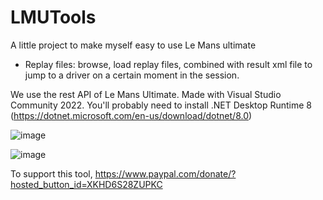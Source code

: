 # LMUTools

A little project to make myself easy to use Le Mans ultimate
- Replay files: browse, load replay files, combined with result xml file to jump to a driver on a certain moment in the session.

We use the rest API of Le Mans Ultimate.
Made with Visual Studio Community 2022.
You'll probably need to install .NET Desktop Runtime 8 (https://dotnet.microsoft.com/en-us/download/dotnet/8.0)

![image](https://github.com/JeGoBE8900/LMUTools/assets/168869412/1a282566-193d-478a-b5f1-c33caf3197af)

![image](https://github.com/JeGoBE8900/LMUTools/assets/168869412/0f9dadfc-dbca-4bcd-aabe-0bfff4164d5c)


To support this tool, https://www.paypal.com/donate/?hosted_button_id=XKHD6S28ZUPKC
